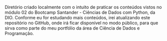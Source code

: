 Diretório criado localmente com o intuito de praticar os conteúdos vistos no módulo 02 do Bootcamp Santander - Ciências de Dados com Python, da DIO.
Conforme eu for estudando mais conteúdos, irei atualizando este repositório no GitHub, onde irá ficar disponível no modo público, para que sirva como parte do meu portfólio da área de Ciência de Dados e Programação.